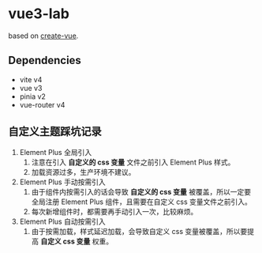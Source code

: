 # vue3-lab

based on [create-vue](https://github.com/vuejs/create-vue).

## Dependencies

- vite v4
- vue v3
- pinia v2
- vue-router v4

## 自定义主题踩坑记录

1. Element Plus 全局引入
   1. 注意在引入 **自定义的 css 变量** 文件之前引入 Element Plus 样式。
   2. 加载资源过多，生产环境不建议。
2. Element Plus 手动按需引入
   1. 由于组件内按需引入的话会导致 **自定义的 css 变量** 被覆盖，所以一定要全局注册 Element Plus 组件，且需要在自定义 css 变量文件之前引入。
   2. 每次新增组件时，都需要再手动引入一次，比较麻烦。
3. Element Plus 自动按需引入
   1. 由于按需加载，样式延迟加载，会导致自定义 css 变量被覆盖，所以要提高 **自定义 css 变量** 权重。
